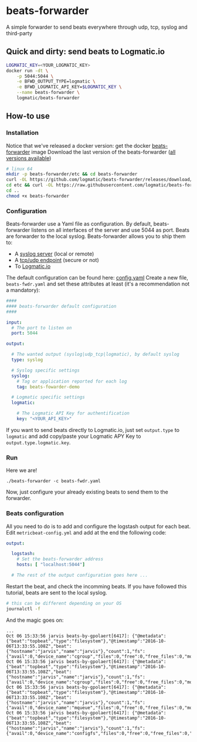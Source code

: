 # beats-forwarder
A simple forwarder to send beats everywhere through udp, tcp, syslog and third-party

## Quick and dirty: send beats to Logmatic.io
```sh
LOGMATIC_KEY=<YOUR_LOGMATIC_KEY>
docker run -dt \
    -p 5044:5044 \
    -e BFWD_OUTPUT_TYPE=logmatic \
    -e BFWD_LOGMATIC_API_KEY=$LOGMATIC_KEY \
    --name beats-forwarder \
    logmatic/beats-forwarder
```


## How-to use
### Installation
Notice that we've released a docker version: get the docker [beats-forwarder](https://hub.docker.com/r/logmatic/beats-forwarder/) image
Download the last version of the beats-forwarder ([all versions available](https://github.com/logmatic/beats-forwarder/releases))


```sh
# linux 64
mkdir -p beats-forwarder/etc && cd beats-forwarder
curl -OL https://github.com/logmatic/beats-forwarder/releases/download/v0.1-rc1/beats-forwarder
cd etc && curl -OL https://raw.githubusercontent.com/logmatic/beats-forwarder/dev/etc/config.yml
cd ..
chmod +x beats-forwarder
```

### Configuration
Beats-forwarder use a Yaml file as configuration. By default, beats-forwarder listens on
all interfaces of the server and use 5044 as port. Beats are forwarder to the local syslog.
Beats-forwarder allows you to ship them to:

* A [syslog server](docs/forwarder/syslog.md) (local or remote)
* A [tcp/udp endpoint](docs/forwarder/tcp_udp.md)  (secure or not)
* To [Logmatic.io](docs/forwarder/logmatic.md) 

The default configuration can be found here: [config.yaml](logmatic/beats-forwarder/blob/dev/etc/config.yml)
Create a new file, `beats-fwdr.yaml` and set these attributes at least (it's a
recommendation not a mandatory):

```yaml
####
#### beats-forwarder default configuration
####

input:
  # The port to listen on
  port: 5044

output:

  # The wanted output (syslog|udp_tcp|logmatic), by default syslog
  type: syslog

  # Syslog specific settings
  syslog:
    # Tag or application reported for each log
    tag: beats-fowarder-demo

  # Logmatic specific settings
  logmatic:

    # The Logmatic API Key for authentification
    key: "<YOUR_API_KEY>"

```

If you want to send beats directly to Logmatic.io, just set `output.type` to `logmatic` and
add copy/paste your Logmatic APY Key to `output.type.logmatic.key`.

### Run
Here we are!
```
./beats-forwarder -c beats-fwdr.yaml
```

Now, just configure your already existing beats to send them to the forwarder.

### Beats configuration
All you need to do is to add and configure the logstash output for each beat.
Edit `metricbeat-config.yml` and add at the end the following code:

```yaml
output:

  logstash:
    # Set the beats-forwarder address
    hosts: [ "localhost:5044"]

  # The rest of the output configuration goes here ...

```

Restart the beat, and check the incomming beats. If you have followed this tutorial,
beats are sent to the local syslog.

```sh
# this can be different depending on your OS
journalctl -f
```
And the magic goes on:
```
...
Oct 06 15:33:56 jarvis beats-by-gpolaert[6417]: {"@metadata":{"beat":"topbeat","type":"filesystem"},"@timestamp":"2016-10-06T13:33:55.108Z","beat":{"hostname":"jarvis","name":"jarvis"},"count":1,"fs":{"avail":0,"device_name":"cgroup","files":0,"free":0,"free_files":0,"mount_point":"/sys/fs/cgroup/freezer","total":0,"used":0,"used_p":0},"type":"filesystem"}
Oct 06 15:33:56 jarvis beats-by-gpolaert[6417]: {"@metadata":{"beat":"topbeat","type":"filesystem"},"@timestamp":"2016-10-06T13:33:55.108Z","beat":{"hostname":"jarvis","name":"jarvis"},"count":1,"fs":{"avail":0,"device_name":"cgroup","files":0,"free":0,"free_files":0,"mount_point":"/sys/fs/cgroup/pids","total":0,"used":0,"used_p":0},"type":"filesystem"}
Oct 06 15:33:56 jarvis beats-by-gpolaert[6417]: {"@metadata":{"beat":"topbeat","type":"filesystem"},"@timestamp":"2016-10-06T13:33:55.108Z","beat":{"hostname":"jarvis","name":"jarvis"},"count":1,"fs":{"avail":0,"device_name":"mqueue","files":0,"free":0,"free_files":0,"mount_point":"/dev/mqueue","total":0,"used":0,"used_p":0},"type":"filesystem"}
Oct 06 15:33:56 jarvis beats-by-gpolaert[6417]: {"@metadata":{"beat":"topbeat","type":"filesystem"},"@timestamp":"2016-10-06T13:33:55.108Z","beat":{"hostname":"jarvis","name":"jarvis"},"count":1,"fs":{"avail":0,"device_name":"configfs","files":0,"free":0,"free_files":0,"mount_point":"/sys/kernel/config","total":0,"used":0,"used_p":0},"type":"filesystem"}
```

